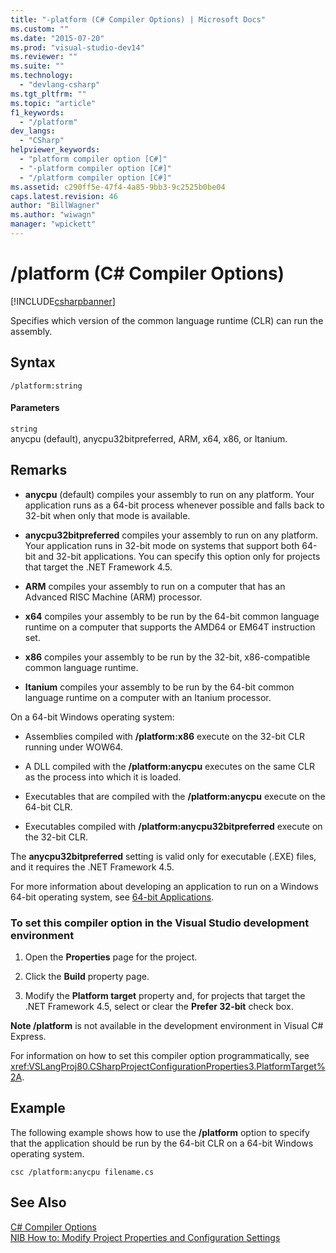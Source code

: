 ```yaml
---
title: "-platform (C# Compiler Options) | Microsoft Docs"
ms.custom: ""
ms.date: "2015-07-20"
ms.prod: "visual-studio-dev14"
ms.reviewer: ""
ms.suite: ""
ms.technology: 
  - "devlang-csharp"
ms.tgt_pltfrm: ""
ms.topic: "article"
f1_keywords: 
  - "/platform"
dev_langs: 
  - "CSharp"
helpviewer_keywords: 
  - "platform compiler option [C#]"
  - "-platform compiler option [C#]"
  - "/platform compiler option [C#]"
ms.assetid: c290ff5e-47f4-4a85-9bb3-9c2525b0be04
caps.latest.revision: 46
author: "BillWagner"
ms.author: "wiwagn"
manager: "wpickett"
---
```

# /platform (C# Compiler Options)
[!INCLUDE[csharpbanner](../../../includes/csharpbanner.md)]

Specifies which version of the common language runtime (CLR) can run the assembly.  
  
## Syntax  
  
```  
/platform:string  
```  
  
#### Parameters  
 `string`  
 anycpu (default), anycpu32bitpreferred, ARM, x64, x86, or Itanium.  
  
## Remarks  
  
-   **anycpu** (default) compiles your assembly to run on any platform. Your application runs as a 64-bit process whenever possible and falls back to 32-bit when only that mode is available.  
  
-   **anycpu32bitpreferred** compiles your assembly to run on any platform. Your application runs in 32-bit mode on systems that support both 64-bit and 32-bit applications. You can specify this option only for projects that target the .NET Framework 4.5.  
  
-   **ARM** compiles your assembly to run on a computer that has an Advanced RISC Machine (ARM) processor.  
  
-   **x64** compiles your assembly to be run by the 64-bit common language runtime on a computer that supports the AMD64 or EM64T instruction set.  
  
-   **x86** compiles your assembly to be run by the 32-bit, x86-compatible common language runtime.  
  
-   **Itanium** compiles your assembly to be run by the 64-bit common language runtime on a computer with an Itanium processor.  
  
 On a 64-bit Windows operating system:  
  
-   Assemblies compiled with **/platform:x86** execute on the 32-bit CLR running under WOW64.  
  
-   A DLL compiled with the **/platform:anycpu** executes on the same CLR as the process into which it is loaded.  
  
-   Executables that are compiled with the **/platform:anycpu** execute on the 64-bit CLR.  
  
-   Executables compiled with **/platform:anycpu32bitpreferred** execute on the 32-bit CLR.  
  
 The **anycpu32bitpreferred** setting is valid only for executable (.EXE) files, and it requires the .NET Framework 4.5.  
  
 For more information about developing an application to run on a Windows 64-bit operating system, see [64-bit Applications](~/docs/framework/64-bit-apps.md).  
  
### To set this compiler option in the Visual Studio development environment  
  
1.  Open the **Properties** page for the project.  
  
2.  Click the **Build** property page.  
  
3.  Modify the **Platform target** property and, for projects that target the .NET Framework 4.5, select or clear the **Prefer 32-bit** check box.  
  
 **Note /platform** is not available in the development environment in Visual C# Express.  
  
 For information on how to set this compiler option programmatically, see <xref:VSLangProj80.CSharpProjectConfigurationProperties3.PlatformTarget%2A>.  
  
## Example  
 The following example shows how to use the **/platform** option to specify that the application should be run by the 64-bit CLR on a 64-bit Windows operating system.  
  
```  
csc /platform:anycpu filename.cs  
```  
  
## See Also  
 [C# Compiler Options](../../../csharp/language-reference/compiler-options/index.md)   
 [NIB How to: Modify Project Properties and Configuration Settings](http://msdn.microsoft.com/en-us/e7184bc5-2f2b-4b4f-aa9a-3ecfcbc48b67)
